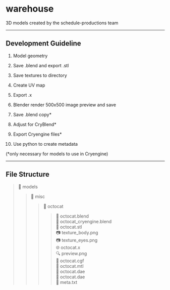 warehouse
=========

3D models created by the schedule-productions team

----------------------
Development Guideline
-----------------------

1.	Model geometry

2.	Save .blend and export .stl

3.	Save textures to directory

4.	Create UV map

5.	Export .x

6.	Blender render 500x500 image preview and save

7.	Save .blend copy*

8.	Adjust for CryBlend*

9.	Export Cryengine files*

10.	Use python to create metadata

(*only necessary for models to use in Cryengine)

-----------------
File Structure
-----------------
> :open_file_folder: 	models
> > :open_file_folder: 		misc
> > > :open_file_folder: 		octocat  
> > > > :gift: 				octocat.blend  
> > > > :gift:				octocat_cryengine.blend  
> > > > :triangular_ruler:		octocat.stl  
> > > > :camera: 			texture_body.png  
> > > > :camera: 			texture_eyes.png  
> > > > :globe_with_meridians: 		octocat.x  
> > > > :mag:		 		preview.png  
> > > > :page_facing_up:		octocat.cgf  
> > > > :page_facing_up:		octocat.mtl  
> > > > :page_facing_up:		octocat.dae  
> > > > :page_facing_up:		octocat.dae  
> > > > :memo:				meta.txt  

